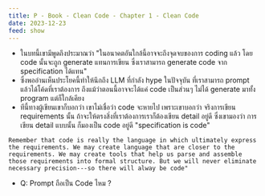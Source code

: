 ```yaml
---
title: P - Book - Clean Code - Chapter 1 - Clean Code
date: 2023-12-23
feed: show
---
```


- ในบทนี้เขามีพูดถึงประมาณว่า "ในอนาคตอันใกล้นี้อาจจะถึงจุดจบของการ coding แล้ว โดย code นั้นจะถูก generate แทนการเขียน ซึ่งเราสามารถ generate code จาก specification ได้แทน" 
- ซึ่งพออ่านเห็นประโยคนี้ทำให้นึกถึง LLM ที่กำลัง hype ในปัจจุบัน ที่เราสามารถ prompt แล้วได้โค้ดที่เราต้องการ ถึงแม้ว่าตอนนี้อาจจะได้แค่ code เป็นส่วนๆ ไม่ได้ generate มาทั้ง program แต่ก็ใกล้เคียง
- ทีนี้ทางผู้เขียนเขาก็บอกว่า เขาไม่เชื่อว่า code จะหายไป เพราะเขาบอกว่า จริงการเขียน requirements นั้น ถ้าจะให้ตรงสิ่งที่เราต้องการเราก็ต้องเขียน detail อยู่ดี ซึ่งเขามองว่า การเขียน detail แบบนั้น ก็มองเป็น code อยู่ดี "specification is code"


```
Remember that code is really the language in which ultimately express the requirements. We may create language that are closer to the requirements. We may create tools that help us parse and assemble those requirements into formal structure. But we will never eliminate necessary precision---so there will alway be code"
```


- Q: Prompt ถือเป็น Code ไหม ?

